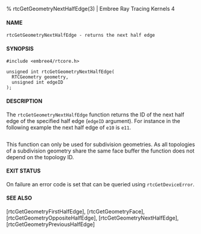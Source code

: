 % rtcGetGeometryNextHalfEdge(3) | Embree Ray Tracing Kernels 4

#### NAME

    rtcGetGeometryNextHalfEdge - returns the next half edge

#### SYNOPSIS

    #include <embree4/rtcore.h>

    unsigned int rtcGetGeometryNextHalfEdge(
      RTCGeometry geometry,
      unsigned int edgeID
    );

#### DESCRIPTION

The `rtcGetGeometryNextHalfEdge` function returns the ID of the
next half edge of the specified half edge (`edgeID` argument). For
instance in the following example the next half edge of `e10` is
`e11`.

``` {image=imgHalfEdges}
```

This function can only be used for subdivision geometries. As all
topologies of a subdivision geometry share the same face buffer the
function does not depend on the topology ID.

#### EXIT STATUS

On failure an error code is set that can be queried using
`rtcGetDeviceError`.

#### SEE ALSO

[rtcGetGeometryFirstHalfEdge], [rtcGetGeometryFace], [rtcGetGeometryOppositeHalfEdge],
[rtcGetGeometryNextHalfEdge], [rtcGetGeometryPreviousHalfEdge]

